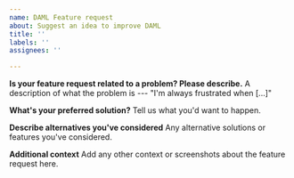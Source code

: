 ```yaml
---
name: DAML Feature request
about: Suggest an idea to improve DAML
title: ''
labels: ''
assignees: ''

---
```


**Is your feature request related to a problem? Please describe.**
A description of what the problem is --- "I'm always frustrated when [...]"

**What's your preferred solution?**
Tell us what you'd want to happen.

**Describe alternatives you've considered**
Any alternative solutions or features you've considered.

**Additional context**
Add any other context or screenshots about the feature request here.
